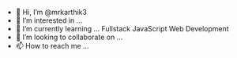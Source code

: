 - 👋 Hi, I’m @mrkarthik3
- 👀 I’m interested in ...
- 🌱 I’m currently learning ... Fullstack JavaScript Web Development
- 💞️ I’m looking to collaborate on ...
- 📫 How to reach me ...

<!---
mrkarthik3/mrkarthik3 is a ✨ special ✨ repository because its `README.md` (this file) appears on your GitHub profile.
You can click the Preview link to take a look at your changes.
--->
